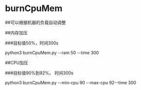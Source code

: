 # burnCpuMem

##可以根据机器的负载自动调整

##内存加压

###目标值50%，时间300s

python3 burnCpuMem.py   --ram 50 --time 300

##CPU加压

###目标值90%到92%， 时间300s

python3 burnCpuMem.py   --min-cpu 90 --max-cpu 92--time 300
